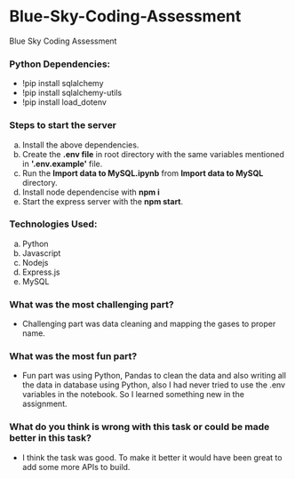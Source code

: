 # Blue-Sky-Coding-Assessment
Blue Sky Coding Assessment

### Python Dependencies:
- !pip install sqlalchemy
- !pip install sqlalchemy-utils
- !pip install load_dotenv

### Steps to start the server
<ol type="a">
  <li>Install the above dependencies.</li>
  <li>Create the <strong>.env file</strong> in root directory with the same variables mentioned in <strong>'.env.example'</strong> file.</li>
  <li>Run the <strong>Import data to MySQL.ipynb</strong> from <strong>Import data to MySQL</strong> directory.</li>
  <li>Install node dependencise with <strong>npm i</strong></li> 
  <li>Start the express server with the <strong>npm start</strong>.</li>
</ol>

### Technologies Used:
<ol type="a">
  <li>Python</li>
  <li>Javascript</li>
  <li>Nodejs</li>
  <li>Express.js</li> 
  <li>MySQL</li>
</ol>

### What was the most challenging part?
- Challenging part was data cleaning and mapping the gases to proper name.
### What was the most fun part?
- Fun part was using Python, Pandas to clean the data and also writing all the data in database using Python, also I had never tried to use the .env variables in the notebook. So I learned something new in the assignment.
### What do you think is wrong with this task or could be made better in this task?
- I think the task was good. To make it better it would have been great to add some more APIs to build.
